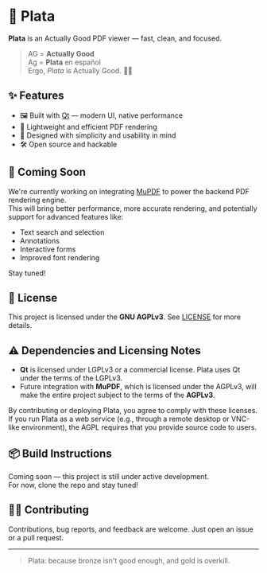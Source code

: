 # 🥈 Plata

**Plata** is an Actually Good PDF viewer — fast, clean, and focused.

> AG = **Actually Good**  
> Ag = **Plata** en español  
> Ergo, *Plata* is Actually Good. 🧠💥

## ✨ Features

- 🖼️ Built with [Qt](https://www.qt.io/) — modern UI, native performance
- 📄 Lightweight and efficient PDF rendering
- 🧠 Designed with simplicity and usability in mind
- 🛠️ Open source and hackable

## 🧪 Coming Soon

We're currently working on integrating [MuPDF](https://mupdf.com/) to power the backend PDF rendering engine.  
This will bring better performance, more accurate rendering, and potentially support for advanced features like:

- Text search and selection
- Annotations
- Interactive forms
- Improved font rendering

Stay tuned!

## 🪪 License

This project is licensed under the **GNU AGPLv3**. See [LICENSE](./LICENSE) for more details.

## ⚠️ Dependencies and Licensing Notes

- **Qt** is licensed under LGPLv3 or a commercial license. Plata uses Qt under the terms of the LGPLv3.
- Future integration with **MuPDF**, which is licensed under the AGPLv3, will make the entire project subject to the terms of the **AGPLv3**.

By contributing or deploying Plata, you agree to comply with these licenses.  
If you run Plata as a web service (e.g., through a remote desktop or VNC-like environment), the AGPL requires that you provide source code to users.

## 📦 Build Instructions

Coming soon — this project is still under active development.  
For now, clone the repo and stay tuned!

## 🧑‍💻 Contributing

Contributions, bug reports, and feedback are welcome. Just open an issue or a pull request.

---

> Plata: because bronze isn't good enough, and gold is overkill.
